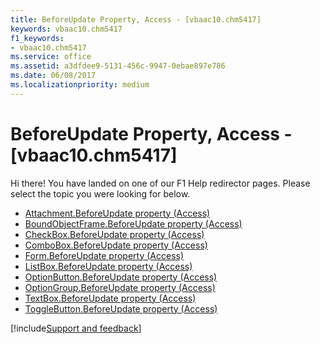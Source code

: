 ```yaml
---
title: BeforeUpdate Property, Access - [vbaac10.chm5417]
keywords: vbaac10.chm5417
f1_keywords:
- vbaac10.chm5417
ms.service: office
ms.assetid: a3dfdee9-5131-456c-9947-0ebae897e786
ms.date: 06/08/2017
ms.localizationpriority: medium
---
```



# BeforeUpdate Property, Access - [vbaac10.chm5417]

Hi there! You have landed on one of our F1 Help redirector pages. Please select the topic you were looking for below.

- [Attachment.BeforeUpdate property (Access)](https://msdn.microsoft.com/library/44a17114-bbb6-8ec9-89b5-db09cf60de98%28Office.15%29.aspx)
- [BoundObjectFrame.BeforeUpdate property (Access)](https://msdn.microsoft.com/library/01ee3c67-76c6-b651-042b-a7aa59e7443e%28Office.15%29.aspx)
- [CheckBox.BeforeUpdate property (Access)](https://msdn.microsoft.com/library/4eb1070e-9485-7ebc-70c2-48bba4b8cd88%28Office.15%29.aspx)
- [ComboBox.BeforeUpdate property (Access)](https://msdn.microsoft.com/library/ce748fb1-4f8d-9e96-f77c-5dfc54dfee48%28Office.15%29.aspx)
- [Form.BeforeUpdate property (Access)](https://msdn.microsoft.com/library/b4b39ab8-e37c-8803-b6c3-032707342c92%28Office.15%29.aspx)
- [ListBox.BeforeUpdate property (Access)](https://msdn.microsoft.com/library/b7e75906-839b-2518-bc02-a313cbd8c232%28Office.15%29.aspx)
- [OptionButton.BeforeUpdate property (Access)](https://msdn.microsoft.com/library/8940a73b-9b9c-7911-60b5-10db8445ecb9%28Office.15%29.aspx)
- [OptionGroup.BeforeUpdate property (Access)](https://msdn.microsoft.com/library/0ea86e13-03ba-9f56-ef42-e8147fa70064%28Office.15%29.aspx)
- [TextBox.BeforeUpdate property (Access)](https://msdn.microsoft.com/library/de841054-a98a-7108-0d7d-020175edb1ce%28Office.15%29.aspx)
- [ToggleButton.BeforeUpdate property (Access)](https://msdn.microsoft.com/library/a2754963-4168-aa9f-6b0c-8de4332c09e6%28Office.15%29.aspx)

[!include[Support and feedback](~/includes/feedback-boilerplate.md)]